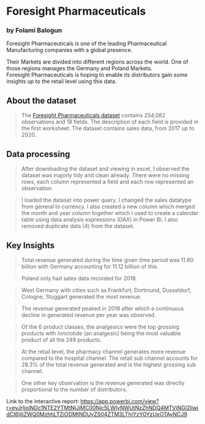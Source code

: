 # Foresight Pharmaceuticals
### by Folami Balogun

Foresight Pharmaceuticals is one of the leading Pharmaceutical Manufacturing companies with a global presence.

Their Markets are divided into different regions across the world. One of those regions manages the Germany and Poland Markets.  
Foresight Pharmaceuticals is hoping to enable its distributors gain some insights up to the retail level using this data. 

## About the dataset
>The [Foresight Pharmaceuticals dataset](https://foresightbi.com.ng/practice-data/3-datasets-for-your-portfolio/) contains 254,082 observations and 18 fields. The description of each field is provided in the first worksheet. The dataset contains sales data, from 2017 up to 2020.

## Data processing
> After downloading the dataset and viewing in excel, I observed the dataset was majorly tidy and clean already. There were no missing rows, each column represented a field and each row represented an observation.

> I loaded the dataset into power query. I changed the sales datatype from general to currency. I also created a new column which merged the month and year column together which I used to create a calendar table using data analysis expressions (DAX) in Power BI. I also removed duplicate data (4) from the dataset.

## Key Insights
>Total revenue generated during the time given time period was 11.80 billion with Germany accounting for 11.12 billion of this. 

>Poland only had sales data recorded for 2018. 

> West Germany with cities such as Frankfurt, Dortmund, Dusseldorf, Cologne, Stuggart generated the most revenue. 

>The revenue generated peaked in 2018 after which a continuous decline in generated revenue per year was observed.  

> Of the 6 product classes, the analgesics were the top grossing products with Ionclotide (an analgesic) being the most valuable product of all the 249 products.

> At the retail level, the pharmacy channel generates more revenue compared to the hospital channel. The retail sub channel accounts for 28.3% of the total revenue generated and is the highest grossing sub channel.

> One other key observation is the revenue generated was directly proportional to the number of distributors.

Link to the interactive report: https://app.powerbi.com/view?r=eyJrIjoiNDc1NTE2YTMtNjJiMC00Njc5LWIyNWUtNzZhNDQ4MTViNGI2IiwidCI6IjliZWQ0MzhhLTZiODMtNDUyZS04ZTM3LThiYzY0YzUxOTAyNCJ9
